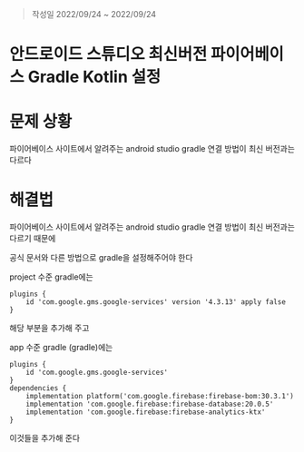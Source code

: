 > 작성일 2022/09/24 ~ 2022/09/24

# 안드로이드 스튜디오 최신버전 파이어베이스 Gradle Kotlin 설정

# 문제 상황

파이어베이스 사이트에서 알려주는 android studio gradle 연결 방법이 최신 버전과는 다르다

# 해결법

파이어베이스 사이트에서 알려주는 android studio gradle 연결 방법이 최신 버전과는 다르기 때문에

공식 문서와 다른 방법으로 gradle을 설정해주어야 한다

project 수준 gradle에는

~~~
plugins {
    id 'com.google.gms.google-services' version '4.3.13' apply false
}
~~~
해당 부분을 추가해 주고

app 수준 gradle (gradle)에는

~~~
plugins {
    id 'com.google.gms.google-services'
}
dependencies {
    implementation platform('com.google.firebase:firebase-bom:30.3.1')
    implementation 'com.google.firebase:firebase-database:20.0.5'
    implementation 'com.google.firebase:firebase-analytics-ktx'
}
~~~
이것들을 추가해 준다
